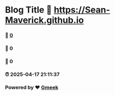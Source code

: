 # Blog Title :link: https://Sean-Maverick.github.io 
### :page_facing_up: [0](https://Sean-Maverick.github.io/tag.html) 
### :speech_balloon: 0 
### :hibiscus: 0 
### :alarm_clock: 2025-04-17 21:11:37 
### Powered by :heart: [Gmeek](https://github.com/Meekdai/Gmeek)
